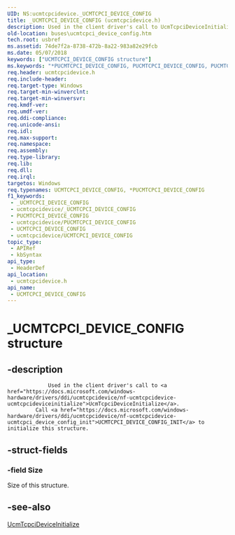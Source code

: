 ```yaml
---
UID: NS:ucmtcpcidevice._UCMTCPCI_DEVICE_CONFIG
title: _UCMTCPCI_DEVICE_CONFIG (ucmtcpcidevice.h)
description: Used in the client driver's call to UcmTcpciDeviceInitialize. Call UCMTCPCI_DEVICE_CONFIG_INIT to initialize this structure.
old-location: buses\ucmtcpci_device_config.htm
tech.root: usbref
ms.assetid: 74de7f2a-8738-472b-8a22-983a82e29fcb
ms.date: 05/07/2018
keywords: ["UCMTCPCI_DEVICE_CONFIG structure"]
ms.keywords: "*PUCMTCPCI_DEVICE_CONFIG, PUCMTCPCI_DEVICE_CONFIG, PUCMTCPCI_DEVICE_CONFIG structure pointer [Buses], UCMTCPCI_DEVICE_CONFIG, UCMTCPCI_DEVICE_CONFIG structure [Buses], _UCMTCPCI_DEVICE_CONFIG, buses.ucmtcpci_device_config, ucmtcpcidevice/PUCMTCPCI_DEVICE_CONFIG, ucmtcpcidevice/UCMTCPCI_DEVICE_CONFIG"
req.header: ucmtcpcidevice.h
req.include-header: 
req.target-type: Windows
req.target-min-winverclnt: 
req.target-min-winversvr: 
req.kmdf-ver: 
req.umdf-ver: 
req.ddi-compliance: 
req.unicode-ansi: 
req.idl: 
req.max-support: 
req.namespace: 
req.assembly: 
req.type-library: 
req.lib: 
req.dll: 
req.irql: 
targetos: Windows
req.typenames: UCMTCPCI_DEVICE_CONFIG, *PUCMTCPCI_DEVICE_CONFIG
f1_keywords:
 - _UCMTCPCI_DEVICE_CONFIG
 - ucmtcpcidevice/_UCMTCPCI_DEVICE_CONFIG
 - PUCMTCPCI_DEVICE_CONFIG
 - ucmtcpcidevice/PUCMTCPCI_DEVICE_CONFIG
 - UCMTCPCI_DEVICE_CONFIG
 - ucmtcpcidevice/UCMTCPCI_DEVICE_CONFIG
topic_type:
 - APIRef
 - kbSyntax
api_type:
 - HeaderDef
api_location:
 - ucmtcpcidevice.h
api_name:
 - UCMTCPCI_DEVICE_CONFIG
---
```


# _UCMTCPCI_DEVICE_CONFIG structure


## -description

                 Used in the client driver's call to <a href="https://docs.microsoft.com/windows-hardware/drivers/ddi/ucmtcpcidevice/nf-ucmtcpcidevice-ucmtcpcideviceinitialize">UcmTcpciDeviceInitialize</a>. 
             Call <a href="https://docs.microsoft.com/windows-hardware/drivers/ddi/ucmtcpcidevice/nf-ucmtcpcidevice-ucmtcpci_device_config_init">UCMTCPCI_DEVICE_CONFIG_INIT</a> to initialize this structure.

## -struct-fields

### -field Size

Size of this structure.

## -see-also

<a href="https://docs.microsoft.com/windows-hardware/drivers/ddi/ucmtcpcidevice/nf-ucmtcpcidevice-ucmtcpcideviceinitialize">UcmTcpciDeviceInitialize</a>


